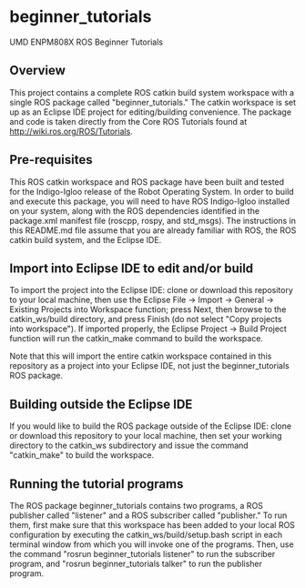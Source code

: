# beginner_tutorials
UMD ENPM808X ROS Beginner Tutorials

## Overview
This project contains a complete ROS catkin build system workspace with a single
ROS package called "beginner_tutorials."  The catkin workspace is set up as an Eclipse IDE project
for editing/building convenience.  The package and code is taken directly from the Core ROS Tutorials
found at http://wiki.ros.org/ROS/Tutorials.

## Pre-requisites
This ROS catkin workspace and ROS package have been built and tested for the Indigo-Igloo release of
the Robot Operating System.  In order to build and execute this package, you will need to have
ROS Indigo-Igloo installed on your system, along with the ROS dependencies identified in the
package.xml manifest file (roscpp, rospy, and std_msgs).  The instructions in this README.md file
assume that you are already familiar with ROS, the ROS catkin build system, and the Eclipse IDE.

## Import into Eclipse IDE to edit and/or build
To import the project into the Eclipse IDE: clone or download this repository to your
local machine, then use the Eclipse File -> Import -> General -> Existing Projects
into Workspace function; press Next, then browse to the catkin_ws/build directory, and
press Finish (do not select "Copy projects into workspace").  If imported properly,
the Eclipse Project -> Build Project function will run the catkin_make command to build
the workspace.

Note that this will import the entire catkin workspace contained in this repository as a project into
your Eclipse IDE, not just the beginner_tutorials ROS package.

## Building outside the Eclipse IDE
If you would like to build the ROS package outside of the Eclipse IDE: clone or download this
repository to your local machine, then set your working directory to the catkin_ws subdirectory and
issue the command "catkin_make" to build the workspace.

## Running the tutorial programs
The ROS package beginner_tutorials contains two programs, a ROS publisher called "listener" and a
ROS subscriber called "publisher."  To run them, first make sure that this workspace has been
added to your local ROS configuration by executing the catkin_ws/build/setup.bash script in each
terminal window from which you will invoke one of the programs.  Then, use the command
"rosrun beginner_tutorials listener" to run the subscriber program, and "rosrun beginner_tutorials talker"
to run the publisher program.
